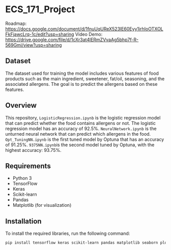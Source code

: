 # ECS_171_Project
Roadmap: https://docs.google.com/document/d/1fnuUqUReX523lE60Eyy1irhIoOTXOLFkFjawcLrq-1c/edit?usp=sharing
Video Demo: https://drive.google.com/file/d/1cXr3at4lERmZVvaAg5bhp7f-R-569Gmi/view?usp=sharing 
## Dataset
The dataset used for training the model includes various features of food products such as the main ingredient, sweetener, fat/oil, seasoning, and the associated allergens. The goal is to predict the allergens based on these features. 
## Overview
This repository, `LogisticRegression.ipynb` is the logistic regression model that can predict whether the food contains allergens or not. The logistic regression model has an accuracy of 92.5%. `NeuralNetwork.ipynb` is the unturned neural network that can predict which allergens in the food. `Opt_TuningNN.ipynb` is the first tuned model by Optuna that has an accuracy of 91.25%. `9375NN.ipynb`is the second model tuned by Optuna, with the highest accuracy: 93.75%. 
## Requirements
- Python 3
- TensorFlow
- Keras
- Scikit-learn
- Pandas
- Matplotlib (for visualization)
## Installation
To install the required libraries, run the following command:
```bash
pip install tensorflow keras scikit-learn pandas matplotlib seaborn plotly optuna
```
